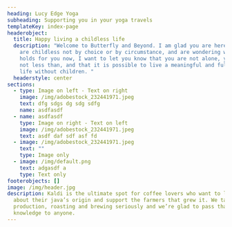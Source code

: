 ```yaml
---
heading: Lucy Edge Yoga
subheading: Supporting you in your yoga travels
templateKey: index-page
headerobject:
  title: Happy living a childless life
  description: "Welcome to Butterfly and Beyond. I am glad you are here.  If you
    are childless not by choice or by circumstance, and are wondering what life
    holds for you now, I want to let you know that you are not alone, you are
    not less than, and that it is possible to live a meaningful and fulfilled
    life without children. "
  headerstyle: center
sections:
  - type: Image on left - Text on right
    image: /img/adobestock_232441971.jpeg
    text: dfg sdgs dg sdg sdfg
    name: asdfasdf
  - name: asdfasdf
    type: Image on right - Text on left
    image: /img/adobestock_232441971.jpeg
    text: asdf daf sdf asf fd
  - image: /img/adobestock_232441971.jpeg
    text: ""
    type: Image only
  - image: /img/default.png
    text: adgasdf a
    type: Text only
footerobjects: []
image: /img/header.jpg
description: Kaldi is the ultimate spot for coffee lovers who want to learn
  about their java’s origin and support the farmers that grew it. We take coffee
  production, roasting and brewing seriously and we’re glad to pass that
  knowledge to anyone.
---
```

